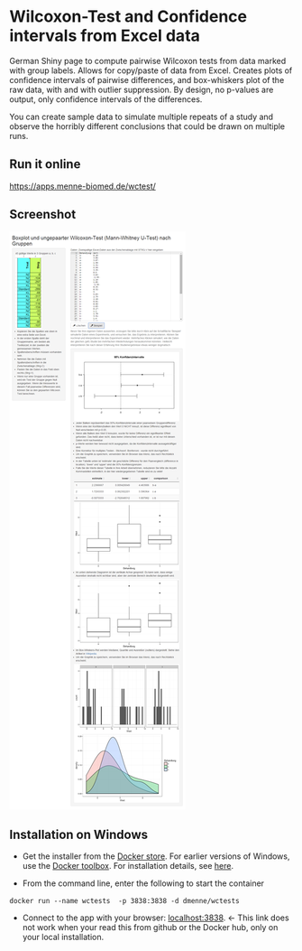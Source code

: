 # Wilcoxon-Test and Confidence intervals from Excel data

German Shiny page to compute pairwise Wilcoxon tests from data marked with group labels.
Allows for copy/paste of data from Excel. Creates plots of confidence intervals of pairwise differences, and box-whiskers plot of the raw data, with and with outlier suppression. By design, no p-values are output, only confidence intervals of the differences. 

You can create sample data to simulate multiple repeats of a study and observe the horribly different conclusions that could be drawn on multiple runs. 

## Run it online

https://apps.menne-biomed.de/wctest/

## Screenshot

![Screenshot](app/screenshot.png)

## Installation on Windows

- Get the installer from the [Docker store](https://store.docker.com/editions/community/docker-ce-desktop-windows). For earlier versions of Windows, use the [Docker toolbox](https://www.docker.com/products/docker-toolbox). For installation details, see [here](https://docs.docker.com/docker-for-windows/install/).  

- From the command line, enter the following to start the container

```
docker run --name wctests  -p 3838:3838 -d dmenne/wctests
```
- Connect to the app with your browser: [localhost:3838](`localhost:3838`). <- This link does not work when your read this from github or the Docker hub, only on your local installation.



